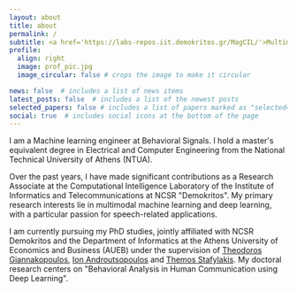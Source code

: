 ```yaml
---
layout: about
title: about
permalink: /
subtitle: <a href='https://labs-repos.iit.demokritos.gr/MagCIL/'>Multimedia Analysis Group</a>, <a href='https://www.iit.demokritos.gr/el/'>IIT - NCSR Demokritos</a>. <a href='https://www.dept.aueb.gr/en/infotech-overview-en'>Department Of Informatics - AUEB</a>. <a href='https://behavioralsignals.com/'>Behavioral Signals Technologies, Inc.</a> <h6><em><strong>"Innovating Intelligence, Crafting Tomorrow Unveiling the Future through AI, one Model at a Time."</strong></em></h6>
profile:
  align: right
  image: prof_pic.jpg
  image_circular: false # crops the image to make it circular

news: false  # includes a list of news items
latest_posts: false  # includes a list of the newest posts
selected_papers: false # includes a list of papers marked as "selected={true}"
social: true  # includes social icons at the bottom of the page
---
```


I am a Machine learning engineer at Behavioral Signals. I hold a master's equivalent degree in Electrical and Computer Engineering from the National Technical University of Athens (NTUA).

Over the past years, I have made significant contributions as a Research Associate at the Computational Intelligence Laboratory of the Institute of Informatics and Telecommunications at NCSR "Demokritos". My primary research interests lie in multimodal machine learning and deep learning, with a particular passion for speech-related applications. 

I am currently pursuing my PhD studies, jointly affiliated with NCSR Demokritos and the Department of Informatics at the Athens University of Economics and Business (AUEB) under the supervision of [Theodoros Giannakopoulos](https://tyiannak.github.io/), [Ion Androutsopoulos](https://www2.aueb.gr/users/ion/) and [Themos Stafylakis](https://scholar.google.com/citations?user=kdEnoP0AAAAJ&hl=el). My doctoral research centers on "Behavioral Analysis in Human Communication using Deep Learning".